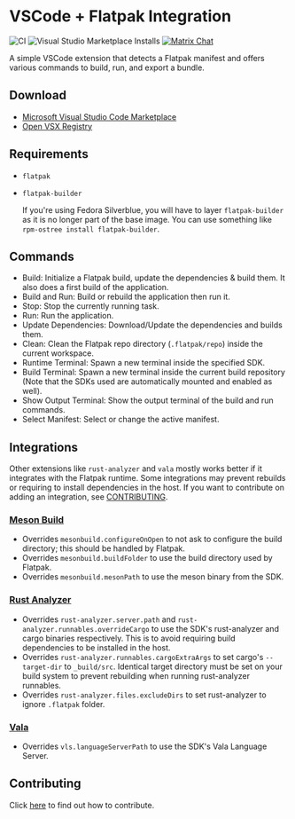 # VSCode + Flatpak Integration

![CI](https://github.com/bilelmoussaoui/flatpak-vscode/workflows/CI/badge.svg) ![Visual Studio Marketplace Installs](https://img.shields.io/visual-studio-marketplace/i/bilelmoussaoui.flatpak-vscode)
[![Matrix Chat](https://img.shields.io/badge/Matrix-Chat-green)](https://matrix.to/#/#flatpak-vscode:gnome.org)

A simple VSCode extension that detects a Flatpak manifest and offers various commands to build, run, and export a bundle.

## Download

- [Microsoft Visual Studio Code Marketplace](https://marketplace.visualstudio.com/items?itemName=bilelmoussaoui.flatpak-vscode)
- [Open VSX Registry](https://open-vsx.org/extension/bilelmoussaoui/flatpak-vscode)

## Requirements

- `flatpak`
- `flatpak-builder`

  If you're using Fedora Silverblue, you will have to layer `flatpak-builder` as it is no longer part of the base image. You can use something like `rpm-ostree install flatpak-builder`.

## Commands

- Build: Initialize a Flatpak build, update the dependencies & build them. It also does a first build of the application.
- Build and Run: Build or rebuild the application then run it.
- Stop: Stop the currently running task.
- Run: Run the application.
- Update Dependencies: Download/Update the dependencies and builds them.
- Clean: Clean the Flatpak repo directory (`.flatpak/repo`) inside the current workspace.
- Runtime Terminal: Spawn a new terminal inside the specified SDK.
- Build Terminal: Spawn a new terminal inside the current build repository (Note that the SDKs used are automatically mounted and enabled as well).
- Show Output Terminal: Show the output terminal of the build and run commands.
- Select Manifest: Select or change the active manifest.

## Integrations

Other extensions like `rust-analyzer` and `vala` mostly works better if it integrates with the
Flatpak runtime. Some integrations may prevent rebuilds or requiring to install dependencies in
the host. If you want to contribute on adding an integration, see [CONTRIBUTING](CONTRIBUTING.md).

### [Meson Build](https://marketplace.visualstudio.com/items?itemName=mesonbuild.mesonbuild)

- Overrides `mesonbuild.configureOnOpen` to not ask to configure the build directory; this should be handled by Flatpak.
- Overrides `mesonbuild.buildFolder` to use the build directory used by Flatpak.
- Overrides `mesonbuild.mesonPath` to use the meson binary from the SDK.

### [Rust Analyzer](https://marketplace.visualstudio.com/items?itemName=matklad.rust-analyzer)

- Overrides `rust-analyzer.server.path` and `rust-analyzer.runnables.overrideCargo` to use the SDK's rust-analyzer and cargo binaries respectively. This is to avoid requiring build dependencies to be installed in the host.
- Overrides `rust-analyzer.runnables.cargoExtraArgs` to set cargo's `--target-dir` to `_build/src`. Identical target directory must be set on your build system to prevent rebuilding when running rust-analyzer runnables.
- Overrides `rust-analyzer.files.excludeDirs` to set rust-analyzer to ignore `.flatpak` folder.

### [Vala](https://marketplace.visualstudio.com/items?itemName=prince781.vala)

- Overrides `vls.languageServerPath` to use the SDK's Vala Language Server.

## Contributing

Click [here](CONTRIBUTING.md) to find out how to contribute.
